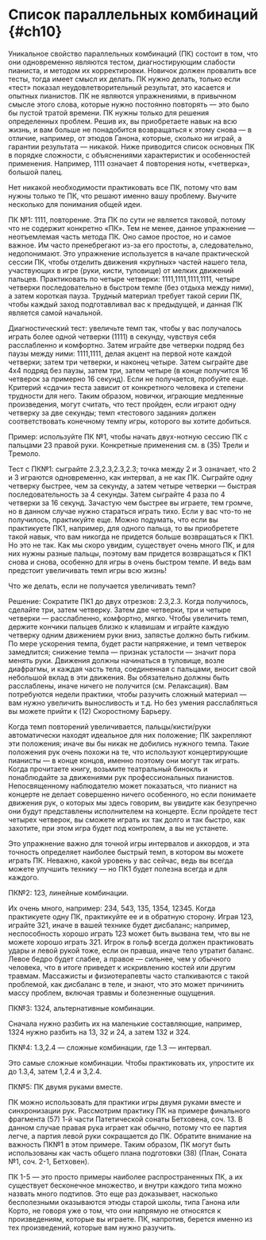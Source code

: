 # Список параллельных комбинаций {#ch10}

Уникальное свойство параллельных комбинаций (ПК) состоит в том, что они одновременно являются тестом, диагностирующим слабости пианиста, и методом их корректировки. Новичок должен провалить все тесты, тогда имеет смысл их делать. ПК нужно делать, только если «тест» показал неудовлетворительный результат, это касается и опытных пианистов. ПК не являются упражнениями, в привычном смысле этого слова, которые нужно постоянно повторять — это было бы пустой тратой времени. ПК нужны только для решения определенных проблем. Решив их, вы приобретаете навык на всю жизнь, и вам больше не понадобится возвращаться к этому снова — в отличие, например, от этюдов Ганона, которые, сколько ни играй, а гарантии результата — никакой. Ниже приводится список основных ПК в порядке сложности, с объяснениями характеристик и особенностей применения. Например, 1111 означает 4 повторения ноты, «четверка», большой палец.

Нет никакой необходимости практиковать все ПК, потому что вам нужны только те ПК, что решают именно вашу проблему. Выучите несколько для понимания общей идеи.

ПК №1: 1111, повторение. Эта ПК по сути не является таковой, потому что не содержит конкретно «ПК». Тем не менее, данное упражнение — неотъемлемая часть метода ПК. Оно самое простое, но и самое важное. Им часто пренебрегают из-за его простоты, а, следовательно, недопонимают. Это упражнение используется в начале практической сессии ПК, чтобы отделить движения «крупных» частей нашего тела, участвующих в игре (руки, кисти, туловище) от мелких движений пальцев. Практиковать по четыре четверки: 1111,1111,1111,1111, четыре четверки последовательно в быстром темпе (без отдыха между ними), а затем короткая пауза. Трудный материал требует такой серии ПК, чтобы каждый заход подготавливал вас к предыдущей, и данная ПК является самой начальной.

Диагностический тест: увеличьте темп так, чтобы у вас получалось играть более одной четверки (1111) в секунду, чувствуя себя расслабленно и комфортно. Затем играйте две четверки подряд без паузы между ними: 1111,1111, делая акцент на первой ноте каждой четверки; затем три четверки, и наконец четыре. Затем сыграйте две 4х4 подряд без паузы, затем три, затем четыре (в конце получится 16 четверок за примерно 16 секунд). Если не получается, пробуйте еще. Критерий «сдачи» теста зависит от конкретного человека и степени трудности для него. Таким образом, новички, играющие медленные произведения, могут считать, что тест пройден, если играют одну четверку за две секунды; темп «тестового задания» должен соответствовать конечному темпу игры, которого вы хотите добиться.

Пример: используйте ПК №1, чтобы начать двух-нотную сессию ПК с пальцами 23 правой руки. Конкретные применения см. в (35) Трели и Тремоло.

Тест с ПК№1: сыграйте 2.3,2.3,2.3,2.3; точка между 2 и 3 означает, что 2 и 3 играются одновременно, как интервал, а не как ПК. Сыграйте одну четверку быстрее, чем за секунду, а затем четыре четверки — быстрая последовательность за 4 секунды. Затем сыграйте 4 раза по 4 четверки за 16 секунд. Зачастую чем быстрее вы играете, тем громче, но в данном случае нужно стараться играть тихо. Если у вас что-то не получилось, практикуйте еще. Можно подумать, что если вы практикуете ПК1, например, для одного пальца, то вы приобретете такой навык, что вам никогда не придется больше возвращаться к ПК1. Но это не так. Как мы скоро увидим, существует очень много ПК, и для них нужны разные пальцы, поэтому вам придется возвращаться к ПК1 снова и снова, особенно для игры в очень быстром темпе. И ведь вам предстоит увеличивать темп игры всю жизнь!

Что же делать, если не получается увеличивать темп?

Решение: Сократите ПК1 до двух отрезков: 2.3,2.3. Когда получилось, сделайте три, затем четверку. Затем две четверки, три и четыре четверки — расслабленно, комфортно, мягко. Чтобы увеличить темп, держите кончики пальцев близко к клавишам и играйте каждую четверку одним движением руки вниз, запястье должно быть гибким. По мере ускорения темпа, будет расти напряжение, и темп четверок замедлится; снижение темпа — признак усталости — значит пора менять руки. Движения должны начинаться в туловище, возле диафрагмы, и каждая часть тела, соединенная с пальцами, вносит свой небольшой вклад в эти движения. Вы обязательно должны быть расслаблены, иначе ничего не получится (см. Релаксация). Вам потребуются недели практики, чтобы разучить сложный материал — вам нужно увеличить выносливость и т.д. Но без умения расслабляться вы можете прийти к (12) Скоростному Барьеру.

Когда темп повторений увеличивается, пальцы/кисти/руки автоматически находят идеальное для них положение; ПК закрепляют эти положения; иначе вы бы никак не добились нужного темпа. Такие положения рук очень похожи на те, что используют концертирующие пианисты — в конце концов, именно поэтому они могут так играть. Когда прочитаете книгу, возьмите театральный бинокль и понаблюдайте за движениями рук профессиональных пианистов. Непосвященному наблюдателю может показаться, что пианист на концерте не делает совершенно ничего особенного, но если понимаете движения рук, о которых мы здесь говорим, вы увидите как безупречно они будут представлены исполнителем на концерте. Если пройдете тест четырех четверок, вы сможете играть их так долго и так быстро, как захотите, при этом игра будет под контролем, а вы не устанете.

Это упражнение важно для точной игры интервалов и аккордов, и эта точность определяет наиболее быстрый темп, в котором вы можете играть ПК. Неважно, какой уровень у вас сейчас, ведь вы всегда можете улучшить технику — но ПК1 будет полезна всегда и для каждого.

ПК№2: 123, линейные комбинации.

Их очень много, например: 234, 543, 135, 1354, 12345. Когда практикуете одну ПК, практикуйте ее и в обратную сторону. Играя 123, играйте 321, иначе в вашей технике будет дисбаланс; например, неспособность хорошо играть 123 может быть вызвана тем, что вы не можете хорошо играть 321. Игрок в гольф всегда должен практиковать удары и левой рукой тоже, если он правша, иначе тело утратит баланс. Левое бедро будет слабее, а правое — сильнее, чем у обычного человека, что в итоге приведет к искривлению костей или другим травмам. Массажисты и физиотерапевты часто сталкиваются с такой проблемой, как дисбаланс в теле, и знают, что это может причинить массу проблем, включая травмы и болезненные ощущения.

ПК№3: 1324, альтернативные комбинации.

Сначала нужно разбить их на маленькие составляющие, например, 1324 нужно разбить на 13, 32 и 24, а затем 132 и 324.

ПК№4: 1.3,2.4 — сложные комбинации, где 1.3 — интервал.

Это самые сложные комбинации. Чтобы практиковать их, упростите их до 1.3,4, затем 1,2.4 и 3,2.4.

ПК№5: ПК двумя руками вместе.

ПК можно использовать для практики игры двумя руками вместе и синхронизации рук. Рассмотрим практику ПК на примере финального фрагмента (57) 1-й части Патетической сонаты Бетховена, соч. 13. В данном случае правая рука играет как обычно, потому что ее партия легче, а партия левой руки сокращается до ПК. Обратите внимание на важность ПК№1 в этом примере. Таким образом, ПК могут быть использованы как часть общего плана подготовки (38) (План, Соната №1, соч. 2-1, Бетховен).

ПК 1-5 — это просто примеры наиболее распространенных ПК, а их существует бесконечное множество, и внутри каждого типа можно назвать много подтипов. Это еще раз доказывает, насколько бесполезными оказываются этюды старой школы, типа Ганона или Корто, не говоря уже о том, что они напрямую не относятся к произведениям, которые вы играете. ПК, напротив, берется именно из тех произведений, которые вам нужно разучить.